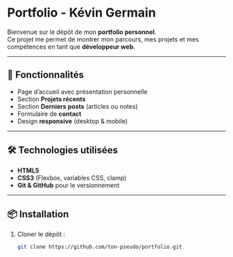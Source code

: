 # Portfolio - Kévin Germain

Bienvenue sur le dépôt de mon **portfolio personnel**.  
Ce projet me permet de montrer mon parcours, mes projets et mes compétences en tant que **développeur web**.

---

## 🚀 Fonctionnalités

- Page d’accueil avec présentation personnelle
- Section **Projets récents**
- Section **Derniers posts** (articles ou notes)
- Formulaire de **contact**
- Design **responsive** (desktop & mobile)

---

## 🛠️ Technologies utilisées

- **HTML5**
- **CSS3** (Flexbox, variables CSS, clamp)
- **Git & GitHub** pour le versionnement

---

## 📦 Installation

1. Cloner le dépôt :
   ```bash
   git clone https://github.com/ton-pseudo/portfolio.git
   ```
